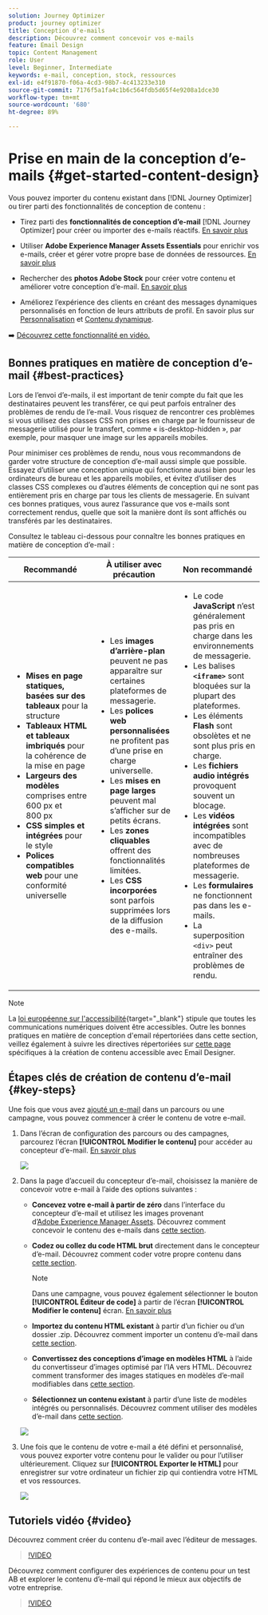 ```yaml
---
solution: Journey Optimizer
product: journey optimizer
title: Conception d'e-mails
description: Découvrez comment concevoir vos e-mails
feature: Email Design
topic: Content Management
role: User
level: Beginner, Intermediate
keywords: e-mail, conception, stock, ressources
exl-id: e4f91870-f06a-4cd3-98b7-4c413233e310
source-git-commit: 7176f5a1fa4c1b6c564fdb5d65f4e9208a1dce30
workflow-type: tm+mt
source-wordcount: '680'
ht-degree: 89%

---
```


# Prise en main de la conception d’e-mails {#get-started-content-design}

Vous pouvez importer du contenu existant dans [!DNL Journey Optimizer] ou tirer parti des fonctionnalités de conception de contenu :

* Tirez parti des **fonctionnalités de conception d’e-mail** [!DNL Journey Optimizer] pour créer ou importer des e-mails réactifs. [En savoir plus](content-from-scratch.md)

* Utiliser **Adobe Experience Manager Assets Essentials** pour enrichir vos e-mails, créer et gérer votre propre base de données de ressources. [En savoir plus](../integrations/assets.md)

* Rechercher des **photos Adobe Stock** pour créer votre contenu et améliorer votre conception d’e-mail. [En savoir plus](../integrations/stock.md)

* Améliorez l’expérience des clients en créant des messages dynamiques personnalisés en fonction de leurs attributs de profil. En savoir plus sur [Personnalisation](../personalization/personalize.md) et [Contenu dynamique](../personalization/get-started-dynamic-content.md).

➡️ [Découvrez cette fonctionnalité en vidéo.](#video)

## Bonnes pratiques en matière de conception d’e-mail {#best-practices}

Lors de l’envoi d’e-mails, il est important de tenir compte du fait que les destinataires peuvent les transférer, ce qui peut parfois entraîner des problèmes de rendu de l’e-mail. Vous risquez de rencontrer ces problèmes si vous utilisez des classes CSS non prises en charge par le fournisseur de messagerie utilisé pour le transfert, comme « is-desktop-hidden », par exemple, pour masquer une image sur les appareils mobiles.

Pour minimiser ces problèmes de rendu, nous vous recommandons de garder votre structure de conception d’e-mail aussi simple que possible. Essayez d’utiliser une conception unique qui fonctionne aussi bien pour les ordinateurs de bureau et les appareils mobiles, et évitez d’utiliser des classes CSS complexes ou d’autres éléments de conception qui ne sont pas entièrement pris en charge par tous les clients de messagerie. En suivant ces bonnes pratiques, vous aurez l’assurance que vos e-mails sont correctement rendus, quelle que soit la manière dont ils sont affichés ou transférés par les destinataires.

Consultez le tableau ci-dessous pour connaître les bonnes pratiques en matière de conception d’e-mail :

| Recommandé | À utiliser avec précaution | Non recommandé |
|-|-|-|
| <ul><li><b>Mises en page statiques, basées sur des tableaux</b> pour la structure</li> <li><b>Tableaux HTML et tableaux imbriqués</b> pour la cohérence de la mise en page</li> <li><b>Largeurs des modèles</b> comprises entre 600 px et 800 px </li> <li><b>CSS simples et intégrées</b> pour le style </li> <li><b>Polices compatibles web</b> pour une conformité universelle</li> | <ul><li>Les <b>images d’arrière-plan</b> peuvent ne pas apparaître sur certaines plateformes de messagerie.</li><li>Les <b>polices web personnalisées</b> ne profitent pas d’une prise en charge universelle.</li><li>Les <b>mises en page larges</b> peuvent mal s’afficher sur de petits écrans.</li><li>Les <b>zones cliquables</b> offrent des fonctionnalités limitées.</li><li>Les <b>CSS incorporées</b> sont parfois supprimées lors de la diffusion des e-mails.</li> | <ul><li>Le code <b>JavaScript</b> n’est généralement pas pris en charge dans les environnements de messagerie.</li> <li> Les balises <b>`<iframe>`</b> sont bloquées sur la plupart des plateformes. </li> <li>Les éléments <b>Flash</b> sont obsolètes et ne sont plus pris en charge.</li> <li>Les <b>fichiers audio intégrés</b> provoquent souvent un blocage.</li> <li>Les <b>vidéos intégrées</b> sont incompatibles avec de nombreuses plateformes de messagerie.</li> <li> Les <b>formulaires</b> ne fonctionnent pas dans les e-mails.</li> <li> La superposition `<div>` peut entraîner des problèmes de rendu.</li> |

>[!NOTE]
>
>La [loi européenne sur l&#39;accessibilité](https://eur-lex.europa.eu/legal-content/FR/TXT/?uri=CELEX%3A32019L0882){target="_blank"} stipule que toutes les communications numériques doivent être accessibles. Outre les bonnes pratiques en matière de conception d&#39;email répertoriées dans cette section, veillez également à suivre les directives répertoriées sur [cette page](accessible-content.md) spécifiques à la création de contenu accessible avec Email Designer.

## Étapes clés de création de contenu d’e-mail {#key-steps}

Une fois que vous avez [ajouté un e-mail](create-email.md) dans un parcours ou une campagne, vous pouvez commencer à créer le contenu de votre e-mail.

1. Dans l’écran de configuration des parcours ou des campagnes, parcourez l’écran **[!UICONTROL Modifier le contenu]** pour accéder au concepteur d’e-mail. [En savoir plus](create-email.md#define-email-content)

   ![](assets/email_designer_edit_email_body.png)

1. Dans la page d’accueil du concepteur d’e-mail, choisissez la manière de concevoir votre e-mail à l’aide des options suivantes :

   * **Concevez votre e-mail à partir de zéro** dans lʼinterface du concepteur d’e-mail et utilisez les images provenant dʼ[Adobe Experience Manager Assets](../integrations/assets.md). Découvrez comment concevoir le contenu des e-mails dans [cette section](content-from-scratch.md).

   * **Codez ou collez du code HTML brut** directement dans le concepteur d’e-mail. Découvrez comment coder votre propre contenu dans [cette section](code-content.md).

     >[!NOTE]
     >
     >Dans une campagne, vous pouvez également sélectionner le bouton **[!UICONTROL Éditeur de code]** à partir de l’écran **[!UICONTROL Modifier le contenu]** écran. [En savoir plus](create-email.md#define-email-content)

   * **Importez du contenu HTML existant** à partir d’un fichier ou d’un dossier .zip. Découvrez comment importer un contenu d’e-mail dans [cette section](existing-content.md).

   * **Convertissez des conceptions d’image en modèles HTML** à l’aide du convertisseur d’images optimisé par l’IA vers HTML. Découvrez comment transformer des images statiques en modèles d’e-mail modifiables dans [cette section](image-to-html.md).

   * **Sélectionnez un contenu existant** à partir d’une liste de modèles intégrés ou personnalisés. Découvrez comment utiliser des modèles d’e-mail dans [cette section](../email/use-email-templates.md).

   ![](assets/email_designer_create_options.png)

1. Une fois que le contenu de votre e-mail a été défini et personnalisé, vous pouvez exporter votre contenu pour le valider ou pour l’utiliser ultérieurement. Cliquez sur **[!UICONTROL Exporter le HTML]** pour enregistrer sur votre ordinateur un fichier zip qui contiendra votre HTML et vos ressources.

   ![](assets/email_designer_export.png)

## Tutoriels vidéo {#video}

Découvrez comment créer du contenu d’e-mail avec l’éditeur de messages.

>[!VIDEO](https://video.tv.adobe.com/v/334150?quality=12)

Découvrez comment configurer des expériences de contenu pour un test AB et explorer le contenu d’e-mail qui répond le mieux aux objectifs de votre entreprise.

>[!VIDEO](https://video.tv.adobe.com/v/3419893)
